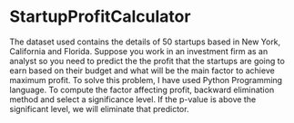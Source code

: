 # StartupProfitCalculator
The dataset used contains the details of 50 startups based in New York, California and Florida.
Suppose you work in an investment firm as an analyst so you need to predict the the profit that the startups are going to earn based on their budget and what will be the main factor to achieve maximum profit.
To solve this problem, I have used Python Programming language. 
To compute the factor affecting profit, backward elimination method and select a significance level. If the p-value is above the significant level, we will eliminate that predictor.

